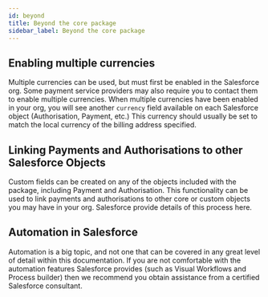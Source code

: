 ```yaml
---
id: beyond
title: Beyond the core package
sidebar_label: Beyond the core package
---
```


## Enabling multiple currencies
Multiple currencies can be used, but must first be enabled in the Salesforce org. Some payment service providers may also require you to contact them to enable multiple currencies.
When multiple currencies have been enabled in your org, you will see another `currency` field available on each Salesforce object (Authorisation, Payment, etc.) This currency should usually be set to match the local currency of the billing address specified.
 
## Linking Payments and Authorisations to other Salesforce Objects
Custom fields can be created on any of the objects included with the package, including Payment and Authorisation. This functionality can be used to link payments and authorisations to other core or custom objects you may have in your org.
Salesforce provide details of this process here.
 
## Automation in Salesforce
Automation is a big topic, and not one that can be covered in any great level of detail within this documentation. If you are not comfortable with the automation features Salesforce provides (such as Visual Workflows and Process builder) then we recommend you obtain assistance from a certified Salesforce consultant.